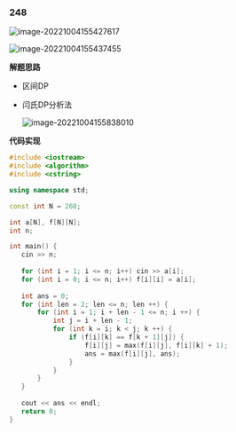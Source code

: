### 248

![image-20221004155427617](http://www.cdn.liver0377.xyz/typora/202210041554680.png)

![image-20221004155437455](http://www.cdn.liver0377.xyz/typora/202210041554494.png)



**解题思路**

- 区间DP

- 闫氏DP分析法

  ![image-20221004155838010](http://www.cdn.liver0377.xyz/typora/202210041558064.png)

  

**代码实现**

```cc
#include <iostream>
#include <algorithm>
#include <cstring>

using namespace std;

const int N = 260;

int a[N], f[N][N];
int n;

int main() {
   cin >> n;
   
   for (int i = 1; i <= n; i++) cin >> a[i];
   for (int i = 0; i <= n; i++) f[i][i] = a[i];
   
   int ans = 0;
   for (int len = 2; len <= n; len ++) {
       for (int i = 1; i + len - 1 <= n; i ++) {
           int j = i + len - 1;
           for (int k = i; k < j; k ++) {
               if (f[i][k] == f[k + 1][j]) {
                   f[i][j] = max(f[i][j], f[i][k] + 1);
                   ans = max(f[i][j], ans);
               }
           }
       }
   }
   
   cout << ans << endl;
   return 0;
}
```

